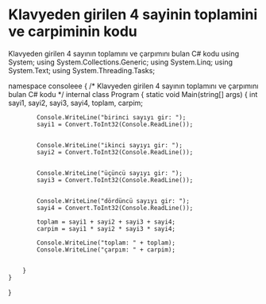# Klavyeden girilen 4 sayinin toplamini ve carpiminin kodu
Klavyeden girilen 4 sayının toplamını ve çarpımını bulan C# kodu
using System;
using System.Collections.Generic;
using System.Linq;
using System.Text;
using System.Threading.Tasks;

namespace consoleee
{
    /* Klavyeden girilen 4 sayının toplamını ve çarpımını bulan C# kodu */
    internal class Program
    {
        static void Main(string[] args)
        {
            int sayi1, sayi2, sayi3, sayi4, toplam, carpim;

            Console.WriteLine("birinci sayıyı gir: ");
            sayi1 = Convert.ToInt32(Console.ReadLine());


            Console.WriteLine("ikinci sayıyı gir: ");
            sayi2 = Convert.ToInt32(Console.ReadLine());


            Console.WriteLine("üçüncü sayıyı gir: ");
            sayi3 = Convert.ToInt32(Console.ReadLine());


            Console.WriteLine("dördüncü sayıyı gir: ");
            sayi4 = Convert.ToInt32(Console.ReadLine());

            toplam = sayi1 + sayi2 + sayi3 + sayi4;
            carpim = sayi1 * sayi2 * sayi3 * sayi4;

            Console.WriteLine("toplam: " + toplam);
            Console.WriteLine("çarpım: " + carpim);


        }
    }
}
